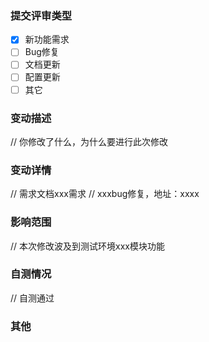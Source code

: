 ### 提交评审类型
- [x] 新功能需求
- [ ] Bug修复
- [ ] 文档更新 
- [ ] 配置更新
- [ ] 其它
### 变动描述
// 你修改了什么，为什么要进行此次修改
### 变动详情
// 需求文档xxx需求
// xxxbug修复，地址：xxxx
### 影响范围
// 本次修改波及到测试环境xxx模块功能
### 自测情况
// 自测通过
### 其他
